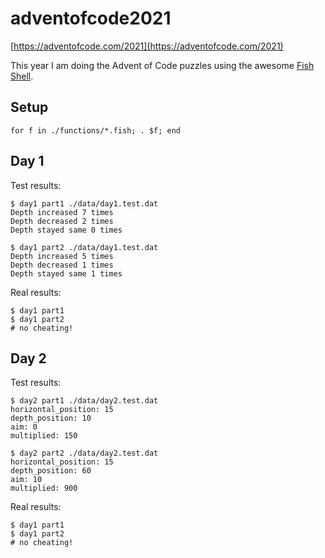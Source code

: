 # adventofcode2021

[https://adventofcode.com/2021](https://adventofcode.com/2021)

This year I am doing the Advent of Code puzzles using the awesome
[Fish Shell](https://fishshell.com).

## Setup

```fish
for f in ./functions/*.fish; . $f; end
```

## Day 1

Test results:

```
$ day1 part1 ./data/day1.test.dat
Depth increased 7 times
Depth decreased 2 times
Depth stayed same 0 times
```

```
$ day1 part2 ./data/day1.test.dat
Depth increased 5 times
Depth decreased 1 times
Depth stayed same 1 times
```

Real results:

```fish
$ day1 part1
$ day1 part2
# no cheating!
```

## Day 2

Test results:

```
$ day2 part1 ./data/day2.test.dat
horizontal_position: 15
depth_position: 10
aim: 0
multiplied: 150
```

```
$ day2 part2 ./data/day2.test.dat
horizontal_position: 15
depth_position: 60
aim: 10
multiplied: 900
```

Real results:

```fish
$ day1 part1
$ day1 part2
# no cheating!
```
